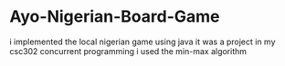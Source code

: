 # Ayo-Nigerian-Board-Game
i implemented the local nigerian game using java
it was  a project in my csc302 concurrent programming
i used the min-max algorithm
